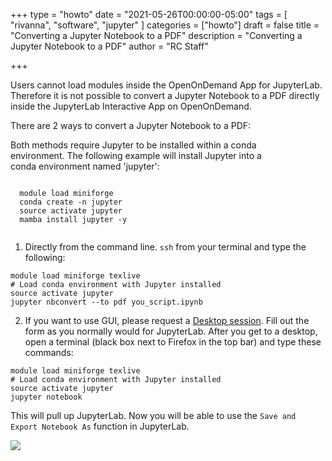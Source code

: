 +++
type = "howto"
date = "2021-05-26T00:00:00-05:00"
tags = [
  "rivanna", "software", "jupyter"
]
categories = ["howto"]
draft = false
title = "Converting a Jupyter Notebook to a PDF"
description = "Converting a Jupyter Notebook to a PDF"
author = "RC Staff"

+++

Users cannot load modules inside the OpenOnDemand App for JupyterLab. Therefore it is not possible to convert a Jupyter Notebook to a PDF directly inside the JupyterLab Interactive App on OpenOnDemand.


There are 2 ways to convert a Jupyter Notebook to a PDF:
<div class="bd-callout bd-callout-warning">
<div style="float:right;margin:2rem;"><i class="fas fa-user-clock fa-5x" aria-hidden="true"></i></div>
  <p>Both methods require Jupyter to be installed within a conda environment. 
  The following example will install Jupyter into a conda environment named 'jupyter':
  <pre><code>
  module load miniforge
  conda create -n jupyter
  source activate jupyter
  mamba install jupyter -y
  </code></pre>
  </p>  
</div>

1. Directly from the command line. `ssh` from your terminal and type the following: 
```
module load miniforge texlive
# Load conda environment with Jupyter installed
source activate jupyter
jupyter nbconvert --to pdf you_script.ipynb 
```

2. If you want to use  GUI, please request a [Desktop session](https://ood.hpc.virginia.edu/pun/sys/dashboard/batch_connect/sys/uva_desktop/session_contexts/new). 
Fill out the form as you normally would for JupyterLab. After you get to a desktop, open a terminal (black box next to Firefox in the top bar) and type these commands:

```
module load miniforge texlive
# Load conda environment with Jupyter installed
source activate jupyter
jupyter notebook
```

This will pull up JupyterLab. Now you will be able to use the `Save and Export Notebook As` function in JupyterLab.

<img src="/images/howtos/jupyter-to-pdf.png">
